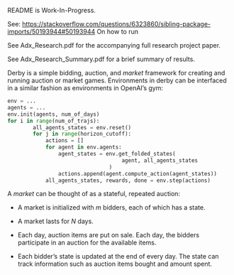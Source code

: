 README is Work-In-Progress.

See:
https://stackoverflow.com/questions/6323860/sibling-package-imports/50193944#50193944
On how to run

See Adx_Research.pdf for the accompanying full research project paper.

See Adx_Research_Summary.pdf for a brief summary of results.

Derby is a simple bidding, auction, and *market* framework for creating
and running auction or market games. Environments in derby can be
interfaced in a similar fashion as environments in OpenAI’s gym:

``` python
env = ...
agents = ...
env.init(agents, num_of_days)
for i in range(num_of_trajs):
        all_agents_states = env.reset()
        for j in range(horizon_cutoff):
            actions = []
            for agent in env.agents:
                agent_states = env.get_folded_states(
                                    agent, all_agents_states
                                )
                actions.append(agent.compute_action(agent_states))
            all_agents_states, rewards, done = env.step(actions)
```

A *market* can be thought of as a stateful, repeated auction:

-   A market is initialized with *m* bidders, each of which has a state.

-   A market lasts for *N* days.

-   Each day, auction items are put on sale. Each day, the bidders
    participate in an auction for the available items.

-   Each bidder’s state is updated at the end of every day. The state
    can track information such as auction items bought and amount spent.
